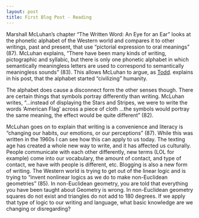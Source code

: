 ```yaml
---
layout: post
title: First Blog Post - Reading
---
```

Marshall McLuhan’s chapter “The Written Word: An Eye for an Ear” looks at the phonetic
alphabet of the Western world and compares it to other writings, past and present, that
use “pictorial expression to oral meanings” (87).  McLuhan explains, “There have been many
kinds of writing, pictographic and syllabic, but there is only one phonetic alphabet in
which semantically meaningless letters are used to correspond to semantically meaningless
sounds” (83).  This allows McLuhan to argue, as [Todd](http://tbreijak.github.io/blog/2016-01-27/Some%20Thoughts%20on%20The%20Written%20Word.html).
explains in his post, that the alphabet started “civilizing” humanity.

The alphabet does cause a disconnect form the other senses though.  There are certain
things that symbols portray differently than writing.  McLuhan writes, “…instead of
displaying the Stars and Stripes, we were to write the words ‘American Flag’ across a
piece of cloth …the symbols would portray the same meaning, the effect would be quite
different” (82).

McLuhan goes on to explain that writing is a convenience and literacy is “changing our
habits, our emotions, or our perceptions” (87).  While this was written in the 1960s I
can see how this can apply to us today.  The texting age has created a whole new way to
write, and it has affected us culturally.  People communicate with each other differently,
new terms (LOL for example) come into our vocabulary, the amount of contact, and type of
contact, we have with people is different, etc.  Blogging is also a new form of writing.
The Western world is trying to get out of the linear logic and is trying to “invent
nonlinear logics as we do to make non-Euclidean geometries” (85).  In non-Euclidean
geometry, you are told that everything you have been taught about Geometry is wrong.
In non-Euclidean geometry squares do not exist and triangles do not add to 180 degrees.
If we apply that type of logic to our writing and language, what basic knowledge are we
changing or disregarding?

